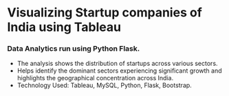 
<h1>Visualizing Startup companies of India using Tableau</h1>

<h3>Data Analytics run using Python Flask. </h3>

<ul>
<li>The analysis shows the distribution of startups across various sectors.</li>
<li> Helps identify the dominant sectors experiencing significant growth and highlights the geographical concentration
across India.</li>
<li>Technology Used: Tableau, MySQL, Python, Flask, Bootstrap.</li>
</ul>
